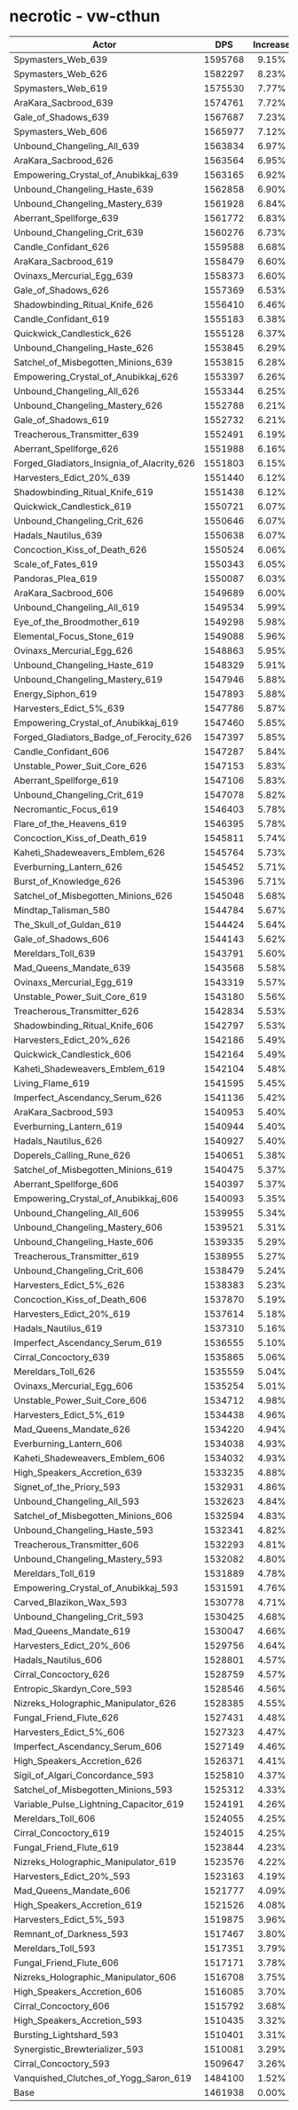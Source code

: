 # necrotic - vw-cthun
| Actor | DPS | Increase |
|---|:---:|:---:|
|Spymasters_Web_639|1595768|9.15%|
|Spymasters_Web_626|1582297|8.23%|
|Spymasters_Web_619|1575530|7.77%|
|AraKara_Sacbrood_639|1574761|7.72%|
|Gale_of_Shadows_639|1567687|7.23%|
|Spymasters_Web_606|1565977|7.12%|
|Unbound_Changeling_All_639|1563834|6.97%|
|AraKara_Sacbrood_626|1563564|6.95%|
|Empowering_Crystal_of_Anubikkaj_639|1563165|6.92%|
|Unbound_Changeling_Haste_639|1562858|6.90%|
|Unbound_Changeling_Mastery_639|1561928|6.84%|
|Aberrant_Spellforge_639|1561772|6.83%|
|Unbound_Changeling_Crit_639|1560276|6.73%|
|Candle_Confidant_626|1559588|6.68%|
|AraKara_Sacbrood_619|1558479|6.60%|
|Ovinaxs_Mercurial_Egg_639|1558373|6.60%|
|Gale_of_Shadows_626|1557369|6.53%|
|Shadowbinding_Ritual_Knife_626|1556410|6.46%|
|Candle_Confidant_619|1555183|6.38%|
|Quickwick_Candlestick_626|1555128|6.37%|
|Unbound_Changeling_Haste_626|1553845|6.29%|
|Satchel_of_Misbegotten_Minions_639|1553815|6.28%|
|Empowering_Crystal_of_Anubikkaj_626|1553397|6.26%|
|Unbound_Changeling_All_626|1553344|6.25%|
|Unbound_Changeling_Mastery_626|1552788|6.21%|
|Gale_of_Shadows_619|1552732|6.21%|
|Treacherous_Transmitter_639|1552491|6.19%|
|Aberrant_Spellforge_626|1551988|6.16%|
|Forged_Gladiators_Insignia_of_Alacrity_626|1551803|6.15%|
|Harvesters_Edict_20%_639|1551440|6.12%|
|Shadowbinding_Ritual_Knife_619|1551438|6.12%|
|Quickwick_Candlestick_619|1550721|6.07%|
|Unbound_Changeling_Crit_626|1550646|6.07%|
|Hadals_Nautilus_639|1550638|6.07%|
|Concoction_Kiss_of_Death_626|1550524|6.06%|
|Scale_of_Fates_619|1550343|6.05%|
|Pandoras_Plea_619|1550087|6.03%|
|AraKara_Sacbrood_606|1549689|6.00%|
|Unbound_Changeling_All_619|1549534|5.99%|
|Eye_of_the_Broodmother_619|1549298|5.98%|
|Elemental_Focus_Stone_619|1549088|5.96%|
|Ovinaxs_Mercurial_Egg_626|1548863|5.95%|
|Unbound_Changeling_Haste_619|1548329|5.91%|
|Unbound_Changeling_Mastery_619|1547946|5.88%|
|Energy_Siphon_619|1547893|5.88%|
|Harvesters_Edict_5%_639|1547786|5.87%|
|Empowering_Crystal_of_Anubikkaj_619|1547460|5.85%|
|Forged_Gladiators_Badge_of_Ferocity_626|1547397|5.85%|
|Candle_Confidant_606|1547287|5.84%|
|Unstable_Power_Suit_Core_626|1547153|5.83%|
|Aberrant_Spellforge_619|1547106|5.83%|
|Unbound_Changeling_Crit_619|1547078|5.82%|
|Necromantic_Focus_619|1546403|5.78%|
|Flare_of_the_Heavens_619|1546395|5.78%|
|Concoction_Kiss_of_Death_619|1545811|5.74%|
|Kaheti_Shadeweavers_Emblem_626|1545764|5.73%|
|Everburning_Lantern_626|1545452|5.71%|
|Burst_of_Knowledge_626|1545396|5.71%|
|Satchel_of_Misbegotten_Minions_626|1545048|5.68%|
|Mindtap_Talisman_580|1544784|5.67%|
|The_Skull_of_Guldan_619|1544424|5.64%|
|Gale_of_Shadows_606|1544143|5.62%|
|Mereldars_Toll_639|1543791|5.60%|
|Mad_Queens_Mandate_639|1543568|5.58%|
|Ovinaxs_Mercurial_Egg_619|1543319|5.57%|
|Unstable_Power_Suit_Core_619|1543180|5.56%|
|Treacherous_Transmitter_626|1542834|5.53%|
|Shadowbinding_Ritual_Knife_606|1542797|5.53%|
|Harvesters_Edict_20%_626|1542186|5.49%|
|Quickwick_Candlestick_606|1542164|5.49%|
|Kaheti_Shadeweavers_Emblem_619|1542104|5.48%|
|Living_Flame_619|1541595|5.45%|
|Imperfect_Ascendancy_Serum_626|1541136|5.42%|
|AraKara_Sacbrood_593|1540953|5.40%|
|Everburning_Lantern_619|1540944|5.40%|
|Hadals_Nautilus_626|1540927|5.40%|
|Doperels_Calling_Rune_626|1540651|5.38%|
|Satchel_of_Misbegotten_Minions_619|1540475|5.37%|
|Aberrant_Spellforge_606|1540397|5.37%|
|Empowering_Crystal_of_Anubikkaj_606|1540093|5.35%|
|Unbound_Changeling_All_606|1539955|5.34%|
|Unbound_Changeling_Mastery_606|1539521|5.31%|
|Unbound_Changeling_Haste_606|1539335|5.29%|
|Treacherous_Transmitter_619|1538955|5.27%|
|Unbound_Changeling_Crit_606|1538479|5.24%|
|Harvesters_Edict_5%_626|1538383|5.23%|
|Concoction_Kiss_of_Death_606|1537870|5.19%|
|Harvesters_Edict_20%_619|1537614|5.18%|
|Hadals_Nautilus_619|1537310|5.16%|
|Imperfect_Ascendancy_Serum_619|1536555|5.10%|
|Cirral_Concoctory_639|1535865|5.06%|
|Mereldars_Toll_626|1535559|5.04%|
|Ovinaxs_Mercurial_Egg_606|1535254|5.01%|
|Unstable_Power_Suit_Core_606|1534712|4.98%|
|Harvesters_Edict_5%_619|1534438|4.96%|
|Mad_Queens_Mandate_626|1534220|4.94%|
|Everburning_Lantern_606|1534038|4.93%|
|Kaheti_Shadeweavers_Emblem_606|1534032|4.93%|
|High_Speakers_Accretion_639|1533235|4.88%|
|Signet_of_the_Priory_593|1532931|4.86%|
|Unbound_Changeling_All_593|1532623|4.84%|
|Satchel_of_Misbegotten_Minions_606|1532594|4.83%|
|Unbound_Changeling_Haste_593|1532341|4.82%|
|Treacherous_Transmitter_606|1532293|4.81%|
|Unbound_Changeling_Mastery_593|1532082|4.80%|
|Mereldars_Toll_619|1531889|4.78%|
|Empowering_Crystal_of_Anubikkaj_593|1531591|4.76%|
|Carved_Blazikon_Wax_593|1530778|4.71%|
|Unbound_Changeling_Crit_593|1530425|4.68%|
|Mad_Queens_Mandate_619|1530047|4.66%|
|Harvesters_Edict_20%_606|1529756|4.64%|
|Hadals_Nautilus_606|1528801|4.57%|
|Cirral_Concoctory_626|1528759|4.57%|
|Entropic_Skardyn_Core_593|1528546|4.56%|
|Nizreks_Holographic_Manipulator_626|1528385|4.55%|
|Fungal_Friend_Flute_626|1527431|4.48%|
|Harvesters_Edict_5%_606|1527323|4.47%|
|Imperfect_Ascendancy_Serum_606|1527149|4.46%|
|High_Speakers_Accretion_626|1526371|4.41%|
|Sigil_of_Algari_Concordance_593|1525810|4.37%|
|Satchel_of_Misbegotten_Minions_593|1525312|4.33%|
|Variable_Pulse_Lightning_Capacitor_619|1524191|4.26%|
|Mereldars_Toll_606|1524055|4.25%|
|Cirral_Concoctory_619|1524015|4.25%|
|Fungal_Friend_Flute_619|1523844|4.23%|
|Nizreks_Holographic_Manipulator_619|1523576|4.22%|
|Harvesters_Edict_20%_593|1523163|4.19%|
|Mad_Queens_Mandate_606|1521777|4.09%|
|High_Speakers_Accretion_619|1521526|4.08%|
|Harvesters_Edict_5%_593|1519875|3.96%|
|Remnant_of_Darkness_593|1517467|3.80%|
|Mereldars_Toll_593|1517351|3.79%|
|Fungal_Friend_Flute_606|1517171|3.78%|
|Nizreks_Holographic_Manipulator_606|1516708|3.75%|
|High_Speakers_Accretion_606|1516085|3.70%|
|Cirral_Concoctory_606|1515792|3.68%|
|High_Speakers_Accretion_593|1510435|3.32%|
|Bursting_Lightshard_593|1510401|3.31%|
|Synergistic_Brewterializer_593|1510081|3.29%|
|Cirral_Concoctory_593|1509647|3.26%|
|Vanquished_Clutches_of_Yogg_Saron_619|1484100|1.52%|
|Base|1461938|0.00%|
